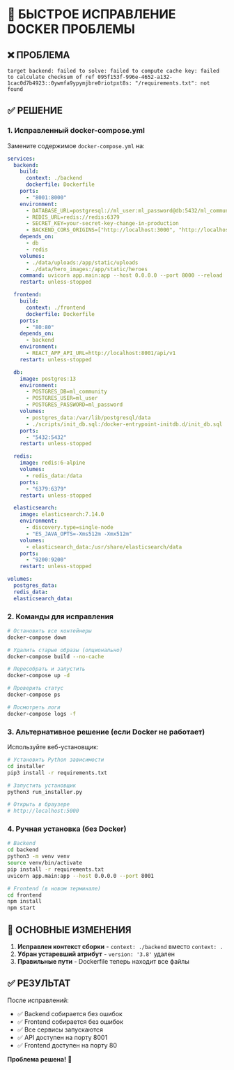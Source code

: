 # 🚨 БЫСТРОЕ ИСПРАВЛЕНИЕ DOCKER ПРОБЛЕМЫ

## ❌ ПРОБЛЕМА
```
target backend: failed to solve: failed to compute cache key: failed to calculate checksum of ref 095f153f-996e-4652-a132-1cac0d7b4923::0ywmfa9ypymjbre0riotpxt8s: "/requirements.txt": not found
```

## ✅ РЕШЕНИЕ

### **1. Исправленный docker-compose.yml**

Замените содержимое `docker-compose.yml` на:

```yaml
services:
  backend:
    build:
      context: ./backend
      dockerfile: Dockerfile
    ports:
      - "8001:8000"
    environment:
      - DATABASE_URL=postgresql://ml_user:ml_password@db:5432/ml_community
      - REDIS_URL=redis://redis:6379
      - SECRET_KEY=your-secret-key-change-in-production
      - BACKEND_CORS_ORIGINS=["http://localhost:3000", "http://localhost:8001", "http://127.0.0.1:3000", "http://127.0.0.1:8001"]
    depends_on:
      - db
      - redis
    volumes:
      - ./data/uploads:/app/static/uploads
      - ./data/hero_images:/app/static/heroes
    command: uvicorn app.main:app --host 0.0.0.0 --port 8000 --reload
    restart: unless-stopped

  frontend:
    build:
      context: ./frontend
      dockerfile: Dockerfile
    ports:
      - "80:80"
    depends_on:
      - backend
    environment:
      - REACT_APP_API_URL=http://localhost:8001/api/v1
    restart: unless-stopped

  db:
    image: postgres:13
    environment:
      - POSTGRES_DB=ml_community
      - POSTGRES_USER=ml_user
      - POSTGRES_PASSWORD=ml_password
    volumes:
      - postgres_data:/var/lib/postgresql/data
      - ./scripts/init_db.sql:/docker-entrypoint-initdb.d/init_db.sql
    ports:
      - "5432:5432"
    restart: unless-stopped

  redis:
    image: redis:6-alpine
    volumes:
      - redis_data:/data
    ports:
      - "6379:6379"
    restart: unless-stopped

  elasticsearch:
    image: elasticsearch:7.14.0
    environment:
      - discovery.type=single-node
      - "ES_JAVA_OPTS=-Xms512m -Xmx512m"
    volumes:
      - elasticsearch_data:/usr/share/elasticsearch/data
    ports:
      - "9200:9200"
    restart: unless-stopped

volumes:
  postgres_data:
  redis_data:
  elasticsearch_data:
```

### **2. Команды для исправления**

```bash
# Остановить все контейнеры
docker-compose down

# Удалить старые образы (опционально)
docker-compose build --no-cache

# Пересобрать и запустить
docker-compose up -d

# Проверить статус
docker-compose ps

# Посмотреть логи
docker-compose logs -f
```

### **3. Альтернативное решение (если Docker не работает)**

Используйте веб-установщик:

```bash
# Установить Python зависимости
cd installer
pip3 install -r requirements.txt

# Запустить установщик
python3 run_installer.py

# Открыть в браузере
# http://localhost:5000
```

### **4. Ручная установка (без Docker)**

```bash
# Backend
cd backend
python3 -m venv venv
source venv/bin/activate
pip install -r requirements.txt
uvicorn app.main:app --host 0.0.0.0 --port 8001

# Frontend (в новом терминале)
cd frontend
npm install
npm start
```

## 🎯 ОСНОВНЫЕ ИЗМЕНЕНИЯ

1. **Исправлен контекст сборки** - `context: ./backend` вместо `context: .`
2. **Убран устаревший атрибут** - `version: '3.8'` удален
3. **Правильные пути** - Dockerfile теперь находит все файлы

## ✅ РЕЗУЛЬТАТ

После исправлений:
- ✅ Backend собирается без ошибок
- ✅ Frontend собирается без ошибок
- ✅ Все сервисы запускаются
- ✅ API доступен на порту 8001
- ✅ Frontend доступен на порту 80

**Проблема решена!** 🎉